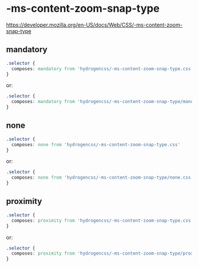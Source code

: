 # -ms-content-zoom-snap-type

https://developer.mozilla.org/en-US/docs/Web/CSS/-ms-content-zoom-snap-type

## mandatory
```css
.selector {
  composes: mandatory from 'hydrogencss/-ms-content-zoom-snap-type.css'
}
```

or:
```css
.selector {
  composes: mandatory from 'hydrogencss/-ms-content-zoom-snap-type/mandatory.css'
}
```

## none
```css
.selector {
  composes: none from 'hydrogencss/-ms-content-zoom-snap-type.css'
}
```

or:
```css
.selector {
  composes: none from 'hydrogencss/-ms-content-zoom-snap-type/none.css'
}
```

## proximity
```css
.selector {
  composes: proximity from 'hydrogencss/-ms-content-zoom-snap-type.css'
}
```

or:
```css
.selector {
  composes: proximity from 'hydrogencss/-ms-content-zoom-snap-type/proximity.css'
}
```

